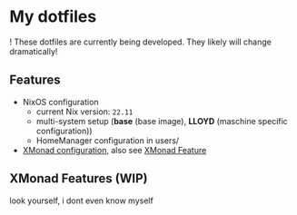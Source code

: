 # My dotfiles
! These dotfiles are currently being developed. They likely will change dramatically!

## Features
- NixOS configuration
	- current Nix version: `22.11`
	- multi-system setup (**base** (base image), **LLOYD** (maschine specific configuration))
	- HomeManager configuration in users/
- [XMonad configuration](modules/desktop/xmonad/config/xmonad.hs), also see [XMonad Feature](#xmonad-features)

## XMonad Features (WIP)
look yourself, i dont even know myself
